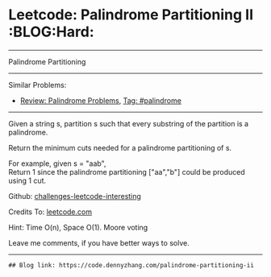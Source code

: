 
# Leetcode: Palindrome Partitioning II     :BLOG:Hard:

---

Palindrome Partitioning  

---

Similar Problems:  

-   [Review: Palindrome Problems](https://code.dennyzhang.com/review-palindrome), [Tag: #palindrome](https://code.dennyzhang.com/tag/palindrome)

---

Given a string s, partition s such that every substring of the partition is a palindrome.  

Return the minimum cuts needed for a palindrome partitioning of s.  

For example, given s = "aab",  
Return 1 since the palindrome partitioning ["aa","b"] could be produced using 1 cut.  

Github: [challenges-leetcode-interesting](https://github.com/DennyZhang/challenges-leetcode-interesting/tree/master/problems/palindrome-partitioning-ii)  

Credits To: [leetcode.com](https://leetcode.com/problems/palindrome-partitioning-ii/description/)  

Hint: Time O(n), Space O(1). Moore voting  

Leave me comments, if you have better ways to solve.  

---

    ## Blog link: https://code.dennyzhang.com/palindrome-partitioning-ii

